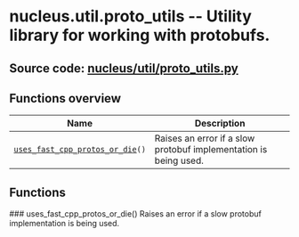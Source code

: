 # nucleus.util.proto_utils -- Utility library for working with protobufs.
**Source code:** [nucleus/util/proto_utils.py](https://github.com/google/nucleus/tree/master/nucleus/util/proto_utils.py)
---


## Functions overview
Name | Description
-----|------------
[`uses_fast_cpp_protos_or_die`](#uses_fast_cpp_protos_or_die)`()` | Raises an error if a slow protobuf implementation is being used.

## Functions
###<a name="<_ast.FunctionDef object at 0x55f78d1b7450>"></a> uses_fast_cpp_protos_or_die()
Raises an error if a slow protobuf implementation is being used.

